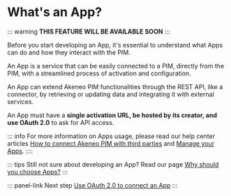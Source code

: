 # What's an App?

::: warning
**THIS FEATURE WILL BE AVAILABLE SOON**
:::

Before you start developing an App, it's essential to understand what Apps can do and how they interact with the PIM.

An App is a service that can be easily connected to a PIM, directly from the PIM, 
with a streamlined process of activation and configuration.

An App can extend Akeneo PIM functionalities through the REST API, like a connector, 
by retrieving or updating data and integrating it with external services.

An App must have a **single activation URL, be hosted by its creator, and use OAuth 2.0** to ask for API access.

::: info
For more information on Apps usage, please read our help center articles
[How to connect Akeneo PIM with third parties](https://help.akeneo.com/pim/serenity/articles/how-to-connect-my-pim-with-apps.html)
and [Manage your Apps](https://help.akeneo.com/pim/serenity/articles/manage-your-apps.html).
::::

::: tips
Still not sure about developing an App? Read our page [Why should you choose Apps?](/apps/why-apps-over-connectors.html)
:::

::: panel-link Next step [Use OAuth 2.0 to connect an App](/apps/using-oauth2.html)
:::